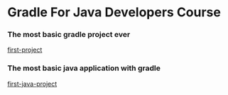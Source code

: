 # Gradle For Java Developers Course

### The most basic gradle project ever
[first-project](first-project)

### The most basic java application with gradle
[first-java-project](first-java-project)